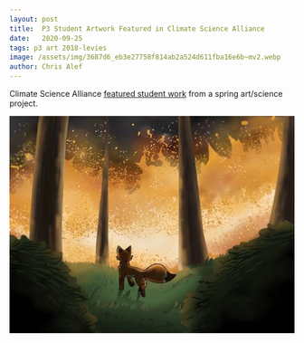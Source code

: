 ```yaml
---
layout: post
title:  P3 Student Artwork Featured in Climate Science Alliance
date:   2020-09-25
tags: p3 art 2018-levies
image: /assets/img/3687d6_eb3e27758f814ab2a524d611fba16e6b~mv2.webp
author: Chris Alef
---
```

Climate Science Alliance [featured student work](https://www.climatesciencealliance.org/post/climate-and-carnivores-a-youth-art-perspective) from a spring art/science project.

![Andrew Cotogna's artwork](/assets/img/3687d6_eb3e27758f814ab2a524d611fba16e6b~mv2.webp)
